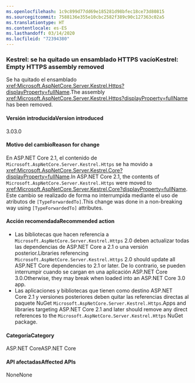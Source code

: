 ```yaml
---
ms.openlocfilehash: 1c9c899d77dd69e185281d98bfec18ce73d80815
ms.sourcegitcommit: 7588136e355e10cbc2582f389c90c127363c02a5
ms.translationtype: HT
ms.contentlocale: es-ES
ms.lasthandoff: 03/14/2020
ms.locfileid: "72394380"
---
```

### <a name="kestrel-empty-https-assembly-removed"></a><span data-ttu-id="30538-101">Kestrel: se ha quitado un ensamblado HTTPS vacío</span><span class="sxs-lookup"><span data-stu-id="30538-101">Kestrel: Empty HTTPS assembly removed</span></span>

<span data-ttu-id="30538-102">Se ha quitado el ensamblado <xref:Microsoft.AspNetCore.Server.Kestrel.Https?displayProperty=fullName>.</span><span class="sxs-lookup"><span data-stu-id="30538-102">The assembly <xref:Microsoft.AspNetCore.Server.Kestrel.Https?displayProperty=fullName> has been removed.</span></span>

#### <a name="version-introduced"></a><span data-ttu-id="30538-103">Versión introducida</span><span class="sxs-lookup"><span data-stu-id="30538-103">Version introduced</span></span>

<span data-ttu-id="30538-104">3.0</span><span class="sxs-lookup"><span data-stu-id="30538-104">3.0</span></span>

#### <a name="reason-for-change"></a><span data-ttu-id="30538-105">Motivo del cambio</span><span class="sxs-lookup"><span data-stu-id="30538-105">Reason for change</span></span>

<span data-ttu-id="30538-106">En ASP.NET Core 2.1, el contenido de `Microsoft.AspNetCore.Server.Kestrel.Https` se ha movido a <xref:Microsoft.AspNetCore.Server.Kestrel.Core?displayProperty=fullName>.</span><span class="sxs-lookup"><span data-stu-id="30538-106">In ASP.NET Core 2.1, the contents of `Microsoft.AspNetCore.Server.Kestrel.Https` were moved to <xref:Microsoft.AspNetCore.Server.Kestrel.Core?displayProperty=fullName>.</span></span> <span data-ttu-id="30538-107">Este cambio se realizado de forma no interrumpida mediante el uso de atributos de `[TypeForwardedTo]`.</span><span class="sxs-lookup"><span data-stu-id="30538-107">This change was done in a non-breaking way using `[TypeForwardedTo]` attributes.</span></span>

#### <a name="recommended-action"></a><span data-ttu-id="30538-108">Acción recomendada</span><span class="sxs-lookup"><span data-stu-id="30538-108">Recommended action</span></span>

- <span data-ttu-id="30538-109">Las bibliotecas que hacen referencia a `Microsoft.AspNetCore.Server.Kestrel.Https` 2.0 deben actualizar todas las dependencias de ASP.NET Core a 2.1 o una versión posterior.</span><span class="sxs-lookup"><span data-stu-id="30538-109">Libraries referencing `Microsoft.AspNetCore.Server.Kestrel.Https` 2.0 should update all ASP.NET Core dependencies to 2.1 or later.</span></span> <span data-ttu-id="30538-110">De lo contrario, se pueden interrumpir cuando se cargan en una aplicación ASP.NET Core 3.0.</span><span class="sxs-lookup"><span data-stu-id="30538-110">Otherwise, they may break when loaded into an ASP.NET Core 3.0 app.</span></span>
- <span data-ttu-id="30538-111">Las aplicaciones y bibliotecas que tienen como destino ASP.NET Core 2.1 y versiones posteriores deben quitar las referencias directas al paquete NuGet `Microsoft.AspNetCore.Server.Kestrel.Https`.</span><span class="sxs-lookup"><span data-stu-id="30538-111">Apps and libraries targeting ASP.NET Core 2.1 and later should remove any direct references to the `Microsoft.AspNetCore.Server.Kestrel.Https` NuGet package.</span></span>

#### <a name="category"></a><span data-ttu-id="30538-112">Categoría</span><span class="sxs-lookup"><span data-stu-id="30538-112">Category</span></span>

<span data-ttu-id="30538-113">ASP.NET Core</span><span class="sxs-lookup"><span data-stu-id="30538-113">ASP.NET Core</span></span>

#### <a name="affected-apis"></a><span data-ttu-id="30538-114">API afectadas</span><span class="sxs-lookup"><span data-stu-id="30538-114">Affected APIs</span></span>

<span data-ttu-id="30538-115">None</span><span class="sxs-lookup"><span data-stu-id="30538-115">None</span></span>

<!-- 

#### Affected APIs

Not detectable via API analysis

-->
